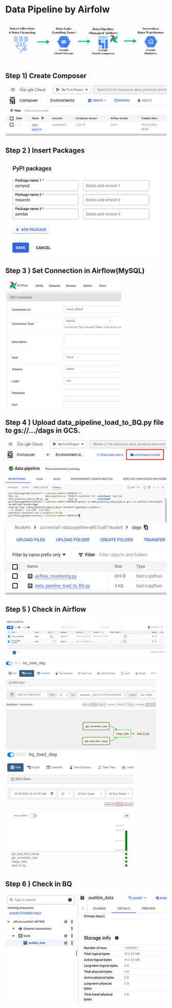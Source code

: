 # Data Pipeline by Airfolw

![Alt text](img\Process.png)

## Step 1) Create Composer
![Alt text](img\image.png)
## Step 2 ) Insert Packages
![Alt text](img\image-1.png)
## Step 3 ) Set Connection in Airflow(MySQL)
![Alt text](img\image-2.png)
 
## Step 4 ) Upload data_pipeline_load_to_BQ.py file to gs://…/dags in GCS.
![Alt text](img\image-3.png) <br/>
![Alt text](img\image-4.png) <br/>
![Alt text](img\image-5.png)<br/>
## Step 5 ) Check in Airflow
![Alt text](img\image-6.png) <br/>
![Alt text](img\image-7.png) <br/>
![Alt text](img\image-8.png) <br/>
## Step 6 ) Check in BQ
![Alt text](img\image-9.png)<br/>
